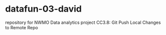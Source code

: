 # datafun-03-david
repository for NWMO Data analytics project CC3.8: Git Push Local Changes to Remote Repo
